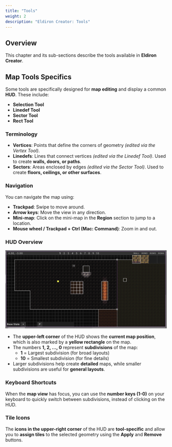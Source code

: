 ```yaml
---
title: "Tools"
weight: 2
description: "Eldiron Creator: Tools"
---
```


## Overview

This chapter and its sub-sections describe the tools available in **Eldiron Creator**.

## Map Tools Specifics

Some tools are specifically designed for **map editing** and display a common **HUD**. These include:
- **Selection Tool**
- **Linedef Tool**
- **Sector Tool**
- **Rect Tool**

### Terminology

- **Vertices**: Points that define the corners of geometry *(edited via the Vertex Tool)*.
- **Linedefs**: Lines that connect vertices *(edited via the Linedef Tool)*. Used to create **walls, doors, or paths**.
- **Sectors**: Areas enclosed by edges *(edited via the Sector Tool)*. Used to create **floors, ceilings, or other surfaces**.

### Navigation

You can navigate the map using:
- **Trackpad**: Swipe to move around.
- **Arrow keys**: Move the view in any direction.
- **Mini-map**: Click on the mini-map in the **Region** section to jump to a location.
- **Mouse wheel / Trackpad + Ctrl (Mac: Command)**: Zoom in and out.

### HUD Overview

![HUD](hud.png)

- The **upper-left corner** of the HUD shows the **current map position**, which is also marked by a **yellow rectangle** on the map.
- The numbers **1, 2, ..., 0** represent **subdivisions** of the map:
  - **1** = Largest subdivision (for broad layouts)
  - **10** = Smallest subdivision (for fine details)
- Larger subdivisions help create **detailed** maps, while smaller subdivisions are useful for **general layouts**.

### Keyboard Shortcuts

When the **map view** has focus, you can use the **number keys (1-0)** on your keyboard to quickly switch between subdivisions, instead of clicking on the HUD.

### Tile Icons

The **icons in the upper-right corner** of the HUD are **tool-specific** and allow you to **assign tiles** to the selected geometry using the **Apply** and **Remove** buttons.
